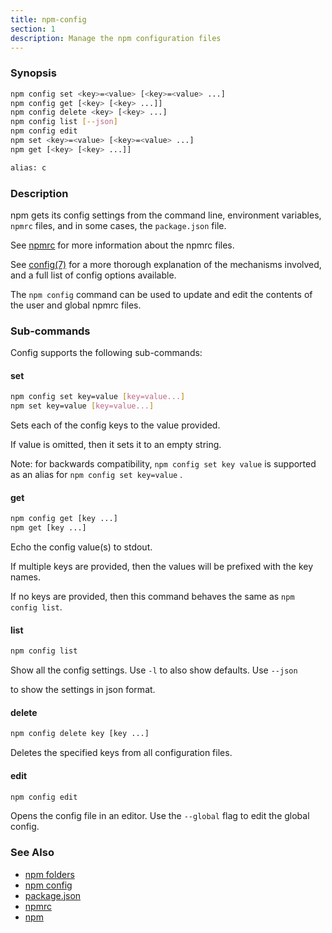 ```yaml
---
title: npm-config
section: 1
description: Manage the npm configuration files
---
```


### Synopsis

``` bash
npm config set <key>=<value> [<key>=<value> ...]
npm config get [<key> [<key> ...]]
npm config delete <key> [<key> ...]
npm config list [--json]
npm config edit
npm set <key>=<value> [<key>=<value> ...]
npm get [<key> [<key> ...]]

alias: c
```

### Description

npm gets its config settings from the command line, environment
variables, `npmrc` files, and in some cases, the `package.json` file.

See [npmrc](/configuring-npm/npmrc) for more information about the npmrc
files.

See [config(7)](/using-npm/config) for a more thorough explanation of the
mechanisms involved, and a full list of config options available.

The `npm config` command can be used to update and edit the contents
of the user and global npmrc files.

### Sub-commands

Config supports the following sub-commands:

#### set

``` bash
npm config set key=value [key=value...]
npm set key=value [key=value...]
```

Sets each of the config keys to the value provided.

If value is omitted, then it sets it to an empty string.

Note: for backwards compatibility, `npm config set key value` is supported
as an alias for `npm config set key=value` .

#### get

``` bash
npm config get [key ...]
npm get [key ...]
```

Echo the config value(s) to stdout.

If multiple keys are provided, then the values will be prefixed with the
key names.

If no keys are provided, then this command behaves the same as `npm config
list`.

#### list

``` bash
npm config list
```

Show all the config settings. Use `-l` to also show defaults. Use `--json`

to show the settings in json format.

#### delete

``` bash
npm config delete key [key ...]
```

Deletes the specified keys from all configuration files.

#### edit

``` bash
npm config edit
```

Opens the config file in an editor.  Use the `--global` flag to edit the
global config.

### See Also

* [npm folders](/configuring-npm/folders)
* [npm config](/commands/npm-config)
* [package.json](/configuring-npm/package-json)
* [npmrc](/configuring-npm/npmrc)
* [npm](/commands/npm)
